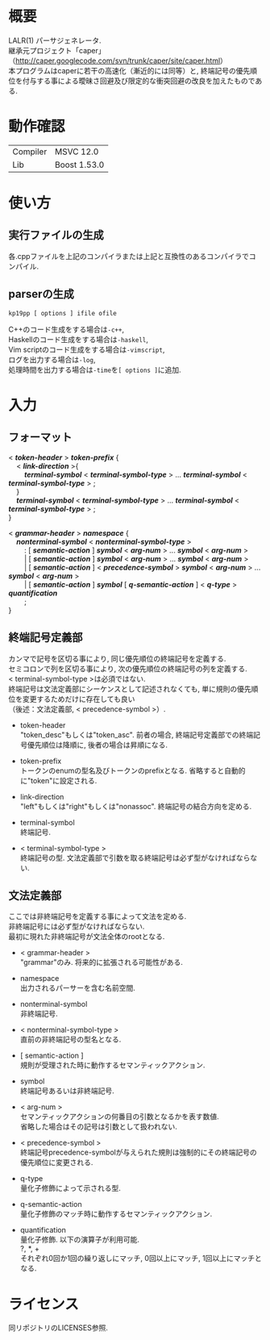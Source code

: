 # 概要
LALR(1) パーサジェネレータ.   
継承元プロジェクト「caper」（<http://caper.googlecode.com/svn/trunk/caper/site/caper.html>）  
本プログラムはcaperに若干の高速化（漸近的には同等）と, 終端記号の優先順位を付与する事による曖昧さ回避及び限定的な衝突回避の改良を加えたものである.   

# 動作確認
<table><tr><td>Compiler</td><td>MSVC 12.0</td></tr><tr><td>Lib</td><td>Boost 1.53.0</td></tr></table>

# 使い方
## 実行ファイルの生成
各.cppファイルを上記のコンパイラまたは上記と互換性のあるコンパイラでコンパイル. 

## parserの生成

    kp19pp [ options ] ifile ofile
C++のコード生成をする場合は`-c++`,   
Haskellのコード生成をする場合は`-haskell`,   
Vim scriptのコード生成をする場合は`-vimscript`,   
ログを出力する場合は`-log`,   
処理時間を出力する場合は`-time`を`[ options ]`に追加. 

# 入力
## フォーマット
&lt; <b><i>token-header</i></b> &gt; <b><i>token-prefix</i></b> {  
&nbsp;&nbsp;&nbsp;&nbsp;&lt; <b><i>link-direction</i></b> &gt;{  
&nbsp;&nbsp;&nbsp;&nbsp;&nbsp;&nbsp;&nbsp;&nbsp;<b><i>terminal-symbol</i></b> &lt; <b><i>terminal-symbol-type</i></b> &gt;  ... <b><i>terminal-symbol</i></b> &lt; <b><i>terminal-symbol-type</i></b> &gt; ;  
&nbsp;&nbsp;&nbsp;&nbsp;}  
&nbsp;&nbsp;&nbsp;&nbsp;<b><i>terminal-symbol</i></b> &lt; <b><i>terminal-symbol-type</i></b> &gt;  ... <b><i>terminal-symbol</i></b> &lt; <b><i>terminal-symbol-type</i></b> &gt; ;  
}  

&lt; <b><i>grammar-header</i></b> &gt; <b><i>namespace</i></b> {  
&nbsp;&nbsp;&nbsp;&nbsp;<b><i>nonterminal-symbol</i></b> &lt; <b><i>nonterminal-symbol-type</i></b> &gt;  
&nbsp;&nbsp;&nbsp;&nbsp;&nbsp;&nbsp;&nbsp;&nbsp;: [ <b><i>semantic-action</i></b> ] <b><i>symbol</i></b> &lt; <b><i>arg-num</i></b> &gt;  ... <b><i>symbol</i></b> &lt; <b><i>arg-num</i></b> &gt;   
&nbsp;&nbsp;&nbsp;&nbsp;&nbsp;&nbsp;&nbsp;&nbsp;| [ <b><i>semantic-action</i></b> ] <b><i>symbol</i></b> &lt; <b><i>arg-num</i></b> &gt;  ... <b>
<i>symbol</i></b> &lt; <b><i>arg-num</i></b> &gt;   
&nbsp;&nbsp;&nbsp;&nbsp;&nbsp;&nbsp;&nbsp;&nbsp;| [ <b><i>semantic-action</i></b> ] &lt; <b><i>precedence-symbol</i></b> &gt; <b><i>symbol</i></b> &lt; <b><i>arg-num</i></b> &gt;  ... <b><i>symbol</i></b> &lt; <b><i>arg-num</i></b> &gt;   
&nbsp;&nbsp;&nbsp;&nbsp;&nbsp;&nbsp;&nbsp;&nbsp;| [ <b><i>semantic-action</i></b> ] <b><i>symbol</i></b> [ <b><i>q-semantic-action</b></i> ] &lt; <b><i>q-type</i></b> &gt; <b><i>quantification</i></b>  
&nbsp;&nbsp;&nbsp;&nbsp;&nbsp;&nbsp;&nbsp;&nbsp;;  
}  

## 終端記号定義部
カンマで記号を区切る事により, 同じ優先順位の終端記号を定義する.   
セミコロンで列を区切る事により, 次の優先順位の終端記号の列を定義する.   
&lt; terminal-symbol-type &gt;は必須ではない.   
終端記号は文法定義部にシーケンスとして記述されなくても, 単に規則の優先順位を変更するためだけに存在しても良い  
（後述：文法定義部, &lt; precedence-symbol &gt;）.   

- token-header  
"token_desc"もしくは"token_asc". 前者の場合, 終端記号定義部での終端記号優先順位は降順に, 後者の場合は昇順になる.   
 
- token-prefix  
トークンのenumの型名及びトークンのprefixとなる. 省略すると自動的に"token"に設定される. 

- link-direction  
"left"もしくは"right"もしくは"nonassoc". 終端記号の結合方向を定める. 

- terminal-symbol  
終端記号. 

- &lt; terminal-symbol-type &gt;  
終端記号の型. 文法定義部で引数を取る終端記号は必ず型がなければならない. 

## 文法定義部
ここでは非終端記号を定義する事によって文法を定める.   
非終端記号には必ず型がなければならない.   
最初に現れた非終端記号が文法全体のrootとなる.   

- &lt; grammar-header &gt;  
"grammar"のみ. 将来的に拡張される可能性がある.   

- namespace  
出力されるパーサーを含む名前空間.   

- nonterminal-symbol  
非終端記号.   

- &lt; nonterminal-symbol-type &gt;  
直前の非終端記号の型名となる.   

- [ semantic-action ]  
規則が受理された時に動作するセマンティックアクション.   

- symbol  
終端記号あるいは非終端記号. 

- &lt; arg-num &gt;  
セマンティックアクションの何番目の引数となるかを表す数値.   
省略した場合はその記号は引数として扱われない.   

- &lt; precedence-symbol &gt;  
終端記号precedence-symbolが与えられた規則は強制的にその終端記号の優先順位に変更される.   

- q-type  
量化子修飾によって示される型.   

- q-semantic-action  
量化子修飾のマッチ時に動作するセマンティックアクション.  

- quantification  
量化子修飾. 以下の演算子が利用可能.  
    ?, *, +  
それぞれ0回か1回の繰り返しにマッチ, 0回以上にマッチ, 1回以上にマッチとなる.  

# ライセンス
同リポジトリのLICENSES参照. 
